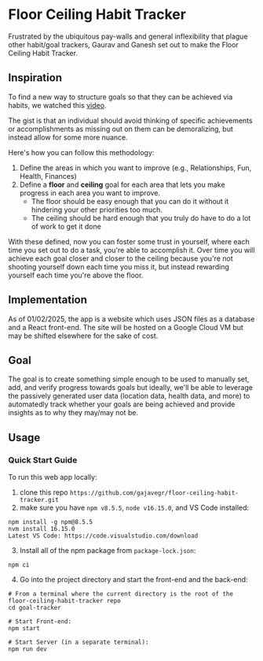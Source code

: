 # Floor Ceiling Habit Tracker

Frustrated by the ubiquitous pay-walls and general inflexibility that plague other habit/goal trackers, Gaurav and Ganesh set out to make the Floor Ceiling Habit Tracker.

## Inspiration
To find a new way to structure goals so that they can be achieved via habits, we watched this [video](https://youtu.be/Oq46-UCWuZ4?si=9fXKqucVtA_gBxly).

The gist is that an individual should avoid thinking of specific achievements or accomplishments as missing out on them can be demoralizing, but instead allow for some more nuance.

Here's how you can follow this methodology:
1. Define the areas in which you want to improve (e.g., Relationships, Fun, Health, Finances)
2. Define a **floor** and **ceiling** goal for each area that lets you make progress in each area you want to improve.
   - The floor should be easy enough that you can do it without it hindering your other priorities too much.
   - The ceiling should be hard enough that you truly do have to do a lot of work to get it done
  
With these defined, now you can foster some trust in yourself, where each time you set out to do a task, you're able to accomplish it. Over time you will achieve each goal closer and closer to the ceiling because you're not shooting yourself down each time you miss it, but instead rewarding yourself each time you're above the floor.

## Implementation
As of 01/02/2025, the app is a website which uses JSON files as a database and a React front-end. The site will be hosted on a Google Cloud VM but may be shifted elsewhere for the sake of cost.

## Goal
The goal is to create something simple enough to be used to manually set, add, and verify progress towards goals but ideally, we'll be able to leverage the passively generated user data (location data, health data, and more) to automatedly track whether your goals are being achieved and provide insights as to why they may/may not be.

## Usage

### Quick Start Guide

To run this web app locally:
1. clone this repo
`https://github.com/gajavegr/floor-ceiling-habit-tracker.git`
2. make sure you have `npm v8.5.5`, `node v16.15.0`, and VS Code installed:
```
npm install -g npm@8.5.5
nvm install 16.15.0
Latest VS Code: https://code.visualstudio.com/download
```
3. Install all of the npm package from `package-lock.json`:
```
npm ci
```
4. Go into the project directory and start the front-end and the back-end:
```
# From a terminal where the current directory is the root of the floor-ceiling-habit-tracker repo
cd goal-tracker

# Start Front-end:
npm start

# Start Server (in a separate terminal):
npm run dev
```